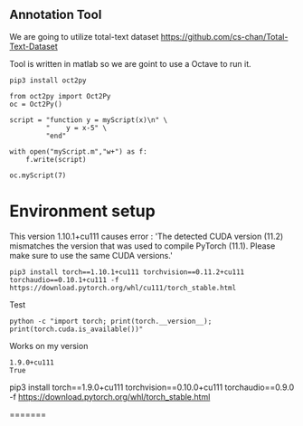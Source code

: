 ## Annotation Tool
We are going to utilize total-text dataset
https://github.com/cs-chan/Total-Text-Dataset

Tool is written in matlab so we are goint to use a Octave to run it.
```
pip3 install oct2py
```

```
from oct2py import Oct2Py
oc = Oct2Py()

script = "function y = myScript(x)\n" \
         "    y = x-5" \
         "end"

with open("myScript.m","w+") as f:
    f.write(script)

oc.myScript(7)
```


# Environment setup

This version 1.10.1+cu111 causes error :
'The detected CUDA version (11.2) mismatches the version that was used to compile
    PyTorch (11.1). Please make sure to use the same CUDA versions.'
  

```
pip3 install torch==1.10.1+cu111 torchvision==0.11.2+cu111 torchaudio==0.10.1+cu111 -f https://download.pytorch.org/whl/cu111/torch_stable.html
```

Test 
```
python -c "import torch; print(torch.__version__); print(torch.cuda.is_available())"

```

Works on my version 

```
1.9.0+cu111
True
```

pip3 install torch==1.9.0+cu111 torchvision==0.10.0+cu111 torchaudio==0.9.0 -f https://download.pytorch.org/whl/torch_stable.html


=======
